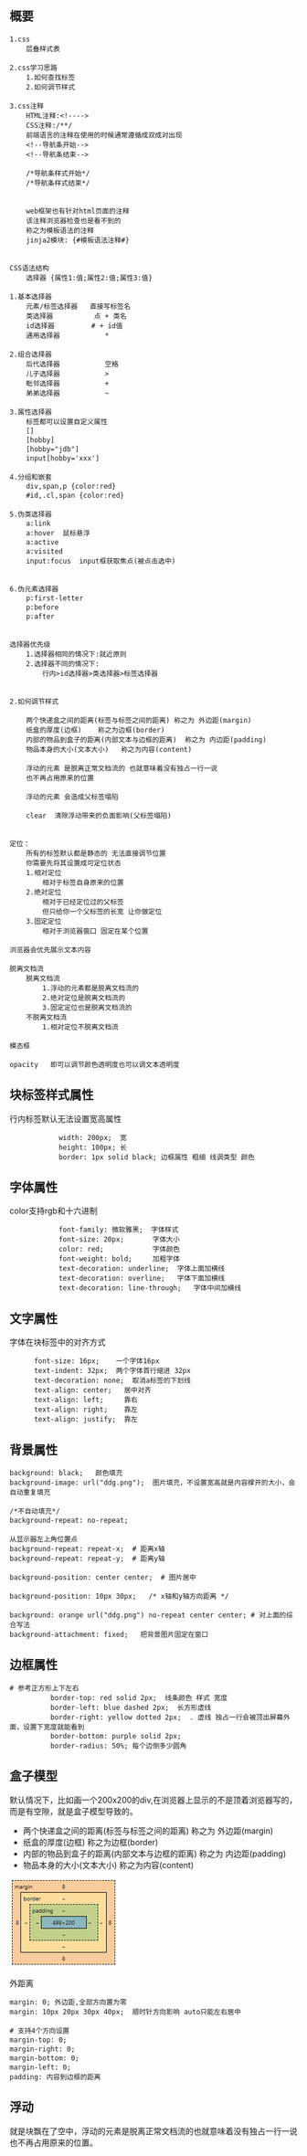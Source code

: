 ## 概要
	1.css
		层叠样式表
	
	2.css学习思路
		1.如何查找标签
		2.如何调节样式
	
	3.css注释
		HTML注释:<!---->
		CSS注释:/**/
		前端语言的注释在使用的时候通常遵循成双成对出现
		<!--导航条开始-->
		<!--导航条结束-->
		
		/*导航条样式开始*/
		/*导航条样式结束*/
		
		
		web框架也有针对html页面的注释
		该注释浏览器检查也是看不到的
		称之为模板语法的注释
		jinja2模块: {#模板语法注释#}
		
		
	CSS语法结构
		选择器 {属性1:值;属性2:值;属性3:值}
		
	1.基本选择器
		元素/标签选择器   直接写标签名
		类选择器		  点 + 类名
		id选择器		  # + id值
		通用选择器			*
	
	2.组合选择器
		后代选择器			空格
		儿子选择器			>
		毗邻选择器			+
		弟弟选择器			~
	
	3.属性选择器
		标签都可以设置自定义属性
		[]
		[hobby]
		[hobby="jdb"]
		input[hobby='xxx']
	
	4.分组和嵌套
		div,span,p {color:red}
		#id,.cl,span {color:red}
	
	5.伪类选择器
		a:link
		a:hover  鼠标悬浮
		a:active
		a:visited
		input:focus  input框获取焦点(被点击选中)
		
	
	6.伪元素选择器
		p:first-letter
		p:before
		p:after
	
	
	选择器优先级
		1.选择器相同的情况下:就近原则
		2.选择器不同的情况下:
			行内>id选择器>类选择器>标签选择器
	
	
	2.如何调节样式

		两个快递盒之间的距离(标签与标签之间的距离) 称之为 外边距(margin)
		纸盒的厚度(边框)    称之为边框(border)
		内部的物品到盒子的距离(内部文本与边框的距离)  称之为 内边距(padding)
		物品本身的大小(文本大小)   称之为内容(content)

		浮动的元素 是脱离正常文档流的 也就意味着没有独占一行一说
		也不再占用原来的位置
		
		浮动的元素 会造成父标签塌陷

		clear  清除浮动带来的负面影响(父标签塌陷)

	
	定位：
		所有的标签默认都是静态的 无法直接调节位置
		你需要先将其设置成可定位状态
		1.相对定位
			相对于标签自身原来的位置
		2.绝对定位
			相对于已经定位过的父标签 
			但只给你一个父标签的长宽 让你做定位  
		3.固定定位
			相对于浏览器窗口 固定在某个位置
		
	浏览器会优先展示文本内容
	
	脱离文档流
		脱离文档流
			1.浮动的元素都是脱离文档流的
			2.绝对定位是脱离文档流的
			3.固定定位也是脱离文档流的
		不脱离文档流
			1.相对定位不脱离文档流

	模态框

	opacity   即可以调节颜色透明度也可以调文本透明度
	
	
## 块标签样式属性
行内标签默认无法设置宽高属性
```text
            width: 200px;  宽
            height: 100px; 长
            border: 1px solid black; 边框属性 粗细 线调类型 颜色
```

## 字体属性

color支持rgb和十六进制
```text
            font-family: 微软雅黑;  字体样式
            font-size: 20px;       字体大小
            color: red;            字体颜色
            font-weight: bold;     加粗字体
            text-decoration: underline;  字体上面加横线
            text-decoration: overline;   字体下面加横线
            text-decoration: line-through;   字体中间加横线
```


## 文字属性

字体在块标签中的对齐方式
```text
      font-size: 16px;    一个字体16px
      text-indent: 32px;  两个字体首行缩进 32px
      text-decoration: none;  取消a标签的下划线 
      text-align: center;   居中对齐
      text-align: left;     靠右
      text-align: right;    靠左
      text-align: justify;  靠左
```

## 背景属性

```text
background: black;   颜色填充
background-image: url("ddg.png");  图片填充，不设置宽高就是内容撑开的大小，会自动重复填充

/*不自动填充*/
background-repeat: no-repeat;

从显示器左上角位置点
background-repeat: repeat-x;  # 距离x轴
background-repeat: repeat-y;  # 距离y轴

background-position: center center;  # 图片居中

background-position: 10px 30px;   /* x轴和y轴方向距离 */

background: orange url("ddg.png") no-repeat center center; # 对上面的综合写法
background-attachment: fixed;   把背景图片固定在窗口
```

## 边框属性

```text
# 参考正方形上下左右
          border-top: red solid 2px;  线条颜色 样式 宽度
          border-left: blue dashed 2px;  长方形虚线
          border-right: yellow dotted 2px;  . 虚线 独占一行会被顶出屏幕外面，设置下宽度就能看到
          border-bottom: purple solid 2px;
          border-radius: 50%; 每个边倒多少圆角

```

## 盒子模型

默认情况下，比如画一个200x200的div,在浏览器上显示的不是顶着浏览器写的，而是有空隙，就是盒子模型导致的。

- 两个快递盒之间的距离(标签与标签之间的距离) 称之为 外边距(margin)
- 纸盒的厚度(边框)    称之为边框(border)
- 内部的物品到盒子的距离(内部文本与边框的距离)  称之为 内边距(padding)
- 物品本身的大小(文本大小)   称之为内容(content)


![](box-model.png)

外距离

```text
margin: 0; 外边距,全部方向置为零
margin: 10px 20px 30px 40px;  顺时针方向影响 auto只能左右居中

# 支持4个方向设置
margin-top: 0;
margin-right: 0;
margin-bottom: 0;
margin-left: 0;
padding: 内容到边框的距离
```


## 浮动

就是块飘在了空中，浮动的元素是脱离正常文档流的也就意味着没有独占一行一说也不再占用原来的位置。
